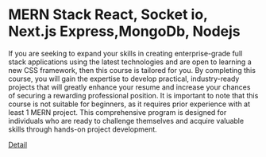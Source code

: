 # MERN Stack React, Socket io, Next.js Express,MongoDb, Nodejs

If you are seeking to expand your skills in creating enterprise-grade full stack applications using the latest technologies and are open to learning a new CSS framework, then this course is tailored for you. By completing this course, you will gain the expertise to develop practical, industry-ready projects that will greatly enhance your resume and increase your chances of securing a rewarding professional position. It is important to note that this course is not suitable for beginners, as it requires prior experience with at least 1 MERN project. This comprehensive program is designed for individuals who are ready to challenge themselves and acquire valuable skills through hands-on project development. 

[Detail](https://eduitfree.com/courses/mern-stack-react-socket-io-next-js-express-mongodb-nodejs)